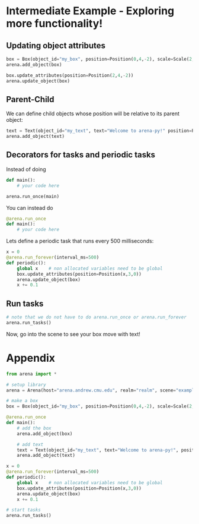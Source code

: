 # Intermediate Example - Exploring more functionality!

## Updating object attributes
```python
box = Box(object_id="my_box", position=Position(0,4,-2), scale=Scale(2,2,2))
arena.add_object(box)

box.update_attributes(position=Position(2,4,-2))
arena.update_object(box)
```

## Parent-Child
We can define child objects whose position will be relative to its parent object:
```python
text = Text(object_id="my_text", text="Welcome to arena-py!" position=Position(0,2,0), parent=box)
arena.add_object(text)
```

## Decorators for tasks and periodic tasks
Instead of doing
```python
def main():
    # your code here

arena.run_once(main)
```
You can instead do
```python
@arena.run_once
def main():
    # your code here
```

Lets define a periodic task that runs every 500 milliseconds:
```python
x = 0
@arena.run_forever(interval_ms=500)
def periodic():
    global x    # non allocated variables need to be global
    box.update_attributes(position=Position(x,3,0))
    arena.update_object(box)
    x += 0.1
```

## Run tasks
```python
# note that we do not have to do arena.run_once or arena.run_forever
arena.run_tasks()
```

Now, go into the scene to see your box move with text!

# Appendix
```python
from arena import *

# setup library
arena = Arena(host="arena.andrew.cmu.edu", realm="realm", scene="example")

# make a box
box = Box(object_id="my_box", position=Position(0,4,-2), scale=Scale(2,2,2))

@arena.run_once
def main():
    # add the box
    arena.add_object(box)

    # add text
    text = Text(object_id="my_text", text="Welcome to arena-py!", position=Position(0,2,0), parent=box)
    arena.add_object(text)

x = 0
@arena.run_forever(interval_ms=500)
def periodic():
    global x    # non allocated variables need to be global
    box.update_attributes(position=Position(x,3,0))
    arena.update_object(box)
    x += 0.1

# start tasks
arena.run_tasks()
```
